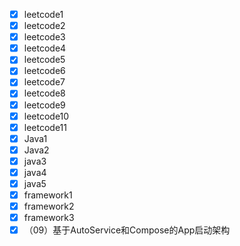 - [x] leetcode1
- [x] leetcode2
- [x] leetcode3
- [x] leetcode4
- [x] leetcode5
- [x] leetcode6
- [x] leetcode7
- [x] leetcode8
- [x] leetcode9
- [x] leetcode10
- [x] leetcode11
- [x] Java1
- [x] Java2
- [x] java3
- [x] java4
- [x] java5
- [x] framework1
- [x] framework2
- [x] framework3
- [x] （09）基于AutoService和Compose的App启动架构